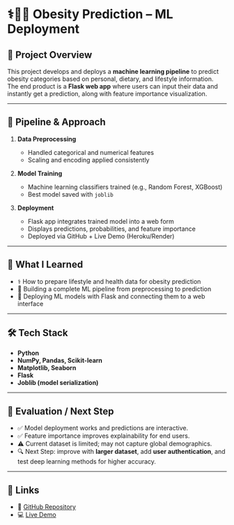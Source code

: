 # ⚕️🤖🚀 Obesity Prediction – ML Deployment

## 📂 Project Overview
This project develops and deploys a **machine learning pipeline** to predict obesity categories based on personal, dietary, and lifestyle information.  
The end product is a **Flask web app** where users can input their data and instantly get a prediction, along with feature importance visualization.

---

## 🔄 Pipeline & Approach
1. **Data Preprocessing**
   - Handled categorical and numerical features
   - Scaling and encoding applied consistently

2. **Model Training**
   - Machine learning classifiers trained (e.g., Random Forest, XGBoost)
   - Best model saved with `joblib`

3. **Deployment**
   - Flask app integrates trained model into a web form
   - Displays predictions, probabilities, and feature importance
   - Deployed via GitHub + Live Demo (Heroku/Render)

---

## 🎯 What I Learned
- ⚕️ How to prepare lifestyle and health data for obesity prediction  
- 🤖 Building a complete ML pipeline from preprocessing to prediction  
- 🚀 Deploying ML models with Flask and connecting them to a web interface  

---

## 🛠 Tech Stack
- **Python**
- **NumPy, Pandas, Scikit-learn**
- **Matplotlib, Seaborn**
- **Flask**
- **Joblib (model serialization)**

---

## 📌 Evaluation / Next Step
- ✅ Model deployment works and predictions are interactive.  
- ✅ Feature importance improves explainability for end users.  
- ⚠️ Current dataset is limited; may not capture global demographics.  
- 🔍 Next Step: improve with **larger dataset**, add **user authentication**, and test deep learning methods for higher accuracy.  

---

## 🔗 Links
- 📂 [GitHub Repository](https://github.com/yourusername/obesity-prediction)  
- 💻 [Live Demo](https://your-live-demo-link.onrender.com/)  
